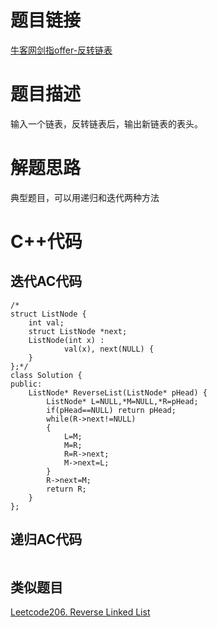 # 题目链接
[牛客网剑指offer-反转链表](https://www.nowcoder.com/practice/75e878df47f24fdc9dc3e400ec6058ca?tpId=13&tqId=11168&tPage=1&rp=1&ru=/ta/coding-interviews&qru=/ta/coding-interviews/question-ranking)
# 题目描述
输入一个链表，反转链表后，输出新链表的表头。
# 解题思路
典型题目，可以用递归和迭代两种方法
# C++代码
## 迭代AC代码
```
/*
struct ListNode {
	int val;
	struct ListNode *next;
	ListNode(int x) :
			val(x), next(NULL) {
	}
};*/
class Solution {
public:
    ListNode* ReverseList(ListNode* pHead) {
        ListNode* L=NULL,*M=NULL,*R=pHead;
        if(pHead==NULL) return pHead;
        while(R->next!=NULL)
        {
            L=M;
            M=R;
            R=R->next;
            M->next=L;
        }
        R->next=M;
        return R;
    }
};
```
## 递归AC代码
```
```

## 类似题目
[Leetcode206. Reverse Linked List](https://leetcode.com/problems/reverse-linked-list/)

